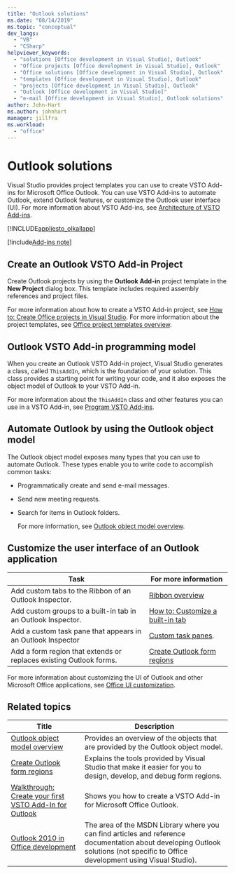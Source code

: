 ```yaml
---
title: "Outlook solutions"
ms.date: "08/14/2019"
ms.topic: "conceptual"
dev_langs:
  - "VB"
  - "CSharp"
helpviewer_keywords:
  - "solutions [Office development in Visual Studio], Outlook"
  - "Office projects [Office development in Visual Studio], Outlook"
  - "Office solutions [Office development in Visual Studio], Outlook"
  - "templates [Office development in Visual Studio], Outlook"
  - "projects [Office development in Visual Studio], Outlook"
  - "Outlook [Office development in Visual Studio]"
  - "e-mail [Office development in Visual Studio], Outlook solutions"
author: John-Hart
ms.author: johnhart
manager: jillfra
ms.workload:
  - "office"
---
```

# Outlook solutions
  Visual Studio provides project templates you can use to create VSTO Add-ins for Microsoft Office Outlook. You can use VSTO Add-ins to automate Outlook, extend Outlook features, or customize the Outlook user interface (UI). For more information about VSTO Add-ins, see [Architecture of VSTO Add-ins](../vsto/architecture-of-vsto-add-ins.md).

 [!INCLUDE[appliesto_olkallapp](../vsto/includes/appliesto-olkallapp-md.md)]

[!include[Add-ins note](../includes/addinsnote.md)]

## Create an Outlook VSTO Add-in Project
 Create Outlook projects by using the **Outlook Add-in** project template in the **New Project** dialog box. This template includes required assembly references and project files.

 For more information about how to create a VSTO Add-in project, see [How to: Create Office projects in Visual Studio](../vsto/how-to-create-office-projects-in-visual-studio.md). For more information about the project templates, see [Office project templates overview](../vsto/office-project-templates-overview.md).

## Outlook VSTO Add-in programming model
 When you create an Outlook VSTO Add-in project, Visual Studio generates a class, called `ThisAddIn`, which is the foundation of your solution. This class provides a starting point for writing your code, and it also exposes the object model of Outlook to your VSTO Add-in.

 For more information about the `ThisAddIn` class and other features you can use in a VSTO Add-in, see [Program VSTO Add-ins](../vsto/programming-vsto-add-ins.md).

## Automate Outlook by using the Outlook object model
 The Outlook object model exposes many types that you can use to automate Outlook. These types enable you to write code to accomplish common tasks:

- Programmatically create and send e-mail messages.

- Send new meeting requests.

- Search for items in Outlook folders.

  For more information, see [Outlook object model overview](../vsto/outlook-object-model-overview.md).

## Customize the user interface of an Outlook application

|Task|For more information|
|----------|--------------------------|
|Add custom tabs to the Ribbon of an Outlook Inspector.|[Ribbon overview](../vsto/ribbon-overview.md)|
|Add custom groups to a built-in tab in an Outlook Inspector.|[How to: Customize a built-in tab](../vsto/how-to-customize-a-built-in-tab.md)|
|Add a custom task pane that appears in an Outlook Inspector|[Custom task panes](../vsto/custom-task-panes.md).|
|Add a form region that extends or replaces existing Outlook forms.|[Create Outlook form regions](../vsto/creating-outlook-form-regions.md)|

 For more information about customizing the UI of Outlook and other Microsoft Office applications, see [Office UI customization](../vsto/office-ui-customization.md).

## Related topics

|Title|Description|
|-----------|-----------------|
|[Outlook object model overview](../vsto/outlook-object-model-overview.md)|Provides an overview of the objects that are provided by the Outlook object model.|
|[Create Outlook form regions](../vsto/creating-outlook-form-regions.md)|Explains the tools provided by Visual Studio that make it easier for you to design, develop, and debug form regions.|
|[Walkthrough: Create your first VSTO Add-In for Outlook](../vsto/walkthrough-creating-your-first-vsto-add-in-for-outlook.md)|Shows you how to create a VSTO Add-in for Microsoft Office Outlook.|
|[Outlook 2010 in Office development](http://go.microsoft.com/fwlink/?LinkId=199013)|The area of the MSDN Library where you can find articles and reference documentation about developing Outlook solutions (not specific to Office development using Visual Studio).|

